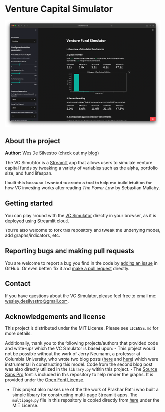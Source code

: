 # Venture Capital Simulator

[![VC Simulator Screenshot][screenshot]]([streamlit-link])


## About the project
**Author:** Wes De Silvestro (check out my [blog](https://statespace.blog))

The VC Simulator is a [Streamlit](https://streamlit.io) app that allows users to simulate venture capital funds by tweaking a variety of variables such as the alpha, portfolio size, and fund lifespan.

I built this because I wanted to create a tool to help me build intuition for how VC investing works after reading *The Power Law* by Sebastian Mallaby.


## Getting started
You can play around with the [VC Simulator][streamlit-link] directly in your browser, as it is deployed using Streamlit cloud.

You're also welcome to fork this repository and tweak the underlying model, add graphs/indicators, etc.


## Reporting bugs and making pull requests
You are welcome to report a bug you find in the code by [adding an issue](https://github.com/wdesilvestro/vc-simulator/issues) in GitHub. Or even better: fix it and [make a pull request](https://github.com/wdesilvestro/vc-simulator/pulls) directly.


## Contact
If you have questions about the VC Simulator, please feel free to email me: [wesley.desilvestro@gmail.com](mailto://wesley.desilvestro@gmail.com).


## Acknowledgements and license
This project is distributed under the MIT License. Please see `LICENSE.md` for more details.

Additionally, thank you to the following projects/authors that provided code and write-ups which the VC Simulator is based upon:
    - This project would not be possible without the work of Jerry Neumann, a professor at Columbia University, who wrote two blog posts ([here](https://reactionwheel.net/2015/06/power-laws-in-venture.html) and [here](https://reactionwheel.net/2017/12/power-laws-in-venture-portfolio-construction.html)) which were instrumental in constructing this model. Code from the second blog post was also directly utilized in the `library.py` within this project.
    - The [Source Sans Pro](https://fonts.google.com/specimen/Source+Sans+Pro) font is included in this repository to help render the graphs. It is provided under the [Open Font License](https://scripts.sil.org/cms/scripts/page.php?site_id=nrsi&id=OFL).
- This project also makes use of the the work of Prakhar Rathi who built a simple library for constructing multi-page Streamlit apps. The `multipage.py` file in this repository is copied directly from [here](https://github.com/prakharrathi25/data-storyteller/) under the MIT License.


<!-- MARKDOWN IMAGES & LINKS -->
[streamlit-link]: https://share.streamlit.io/wdesilvestro/vc-simulator/main/app.py
[screenshot]: images/screenshot.png
